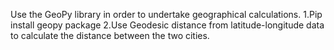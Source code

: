 Use the GeoPy library in order to undertake geographical calculations.
1.Pip install geopy package 
2.Use Geodesic distance from latitude-longitude data to calculate the distance between the two cities.